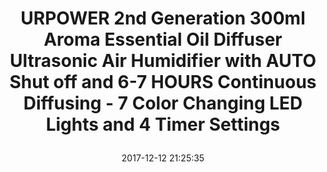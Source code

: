 ---
title: > #shorten me
  URPOWER 2nd Generation 300ml Aroma Essential Oil Diffuser Ultrasonic Air Humidifier with AUTO Shut off and 6-7 HOURS Continuous Diffusing - 7 Color Changing LED Lights and 4 Timer Settings
name: >
  URPOWER 2nd Generation 300ml Aroma Essential Oil Diffuser Ultrasonic Air Humidifier with AUTO Shut off and 6-7 HOURS Continuous Diffusing - 7 Color Changing LED Lights and 4 Timer Settings
date: "2017-12-12 21:25:35"
buy_now: "https://www.amazon.com/URPOWER-Generation-Ultrasonic-Humidifier-Continuous/dp/B0118Q011M?SubscriptionId=AKIAIA5RBQIWQVTCUEUQ&tag=coldcutdeals-20&linkCode=xm2&camp=2025&creative=165953&creativeASIN=B0118Q011M"
description_markdown: >-

  - Portable for yoga, gym, office, baby room or bedroom up to 200 sq feet.

  - ADVANCED Ultrasonic Diffusing technology which produces vibrations at a frequency of 2.4 millions times per second breaks water.

  - Large 300ml water capacity that can continue use up to 8 hours each time. When time is up or there is no water, it will turn off automatically. Press the "Mist" button for more than one second, choose the timer from 60 mins, 180 mins, 360 mins or ON.

  - This provides many health benefits e.g. improves breathing, strengthen the immune system, help to lift your mood and relieve stress.

  - Provides moisture for Dry Cough, Sinus Irritation, Dry Skin. 45 Days Money Back and 18 Months Warranty.


tweet_id_str: "940694143218700288"
price: "$49.99"
list_price: "$89.99"
deal_price: "$24.99"
you_save: "$25.00 (50%)"
asin: "B0118Q011M"
image: "https://images-na.ssl-images-amazon.com/images/I/31T45xm69bL.jpg"
---